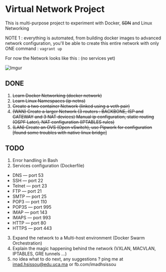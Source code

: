 # Virtual Network Project
This is multi-purpose project to experiment with Docker, ~~SDN~~ and Linux Networking

NOTE 1 : everything is automated, from building docker images to advanced network configuration, you'll be able to create this entire network with only ONE command : `vagrant up`

For now the Network looks like this : (no services yet)

![Imgur](http://i.imgur.com/jiKJphN.png)

## DONE

1) ~~Learn Docker Networking (docker network)~~
2) ~~Learn Linux Namespaces (ip netns)~~
3) ~~Create a two container Network (linked using a veth pair)~~
4) ~~(WAN) Create a larger Network (3 routers : BACKBONE, ISP and GATEWAY and 3 NAT devices)
   Manual ip configuration, static routing (OSPF Later), NAT configuration (IPTABLES rules)~~
5) ~~(LAN) Create an OVS (Open vSwitch), use Pipwork for configuration [found some troubles with native linux bridge]~~

## TODO

1) Error handling in Bash
2) Services configuration (Dockerfile)

* DNS    — port 53
* SSH    — port 22
* Telnet — port 23
* FTP    — port 21
* SMTP   — port 25
* POP3   — port 110
* POP3S  — port 995
* IMAP   — port 143
* IMAPS  — port 993
* HTTP   — port 80
* HTTPS  — port 443

3) Expand the network to a Multi-host environment (Docker Swarm Orchestration)
4) Explain the magic happening behind the network (VXLAN, MACVLAN, IPTABLES, GRE tunnels ...)
5) no idea what to do next,
   any suggestions ? ping me at imad.hsissou@edu.uca.ma or fb.com/imadhsissou
